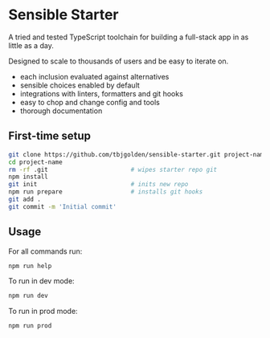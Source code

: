 <!-- Edit me: start -->

# Sensible Starter

A tried and tested TypeScript toolchain for building a full-stack app in as little as a day.

Designed to scale to thousands of users and be easy to iterate on.

- each inclusion evaluated against alternatives
- sensible choices enabled by default
- integrations with linters, formatters and git hooks
- easy to chop and change config and tools
- thorough documentation

<!--
Starter: notes

- Better alternatives to nivo graphs:
  - chart.js for simple
  - react > requestAnimationFrame > svg for complex

Long-term:

- [ ] add file upload example
-->

<!-- Edit me: end -->

## First-time setup

```sh
git clone https://github.com/tbjgolden/sensible-starter.git project-name
cd project-name
rm -rf .git                       # wipes starter repo git
npm install
git init                          # inits new repo
npm run prepare                   # installs git hooks
git add .
git commit -m 'Initial commit'
```

## Usage

For all commands run:

```sh
npm run help
```

To run in dev mode:

```sh
npm run dev
```

To run in prod mode:

```sh
npm run prod
```

